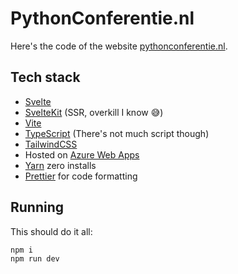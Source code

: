 # PythonConferentie.nl

Here's the code of the website [pythonconferentie.nl](https://pythonconferentie.nl/).

## Tech stack

- [Svelte](https://svelte.dev/)
- [SvelteKit](https://kit.svelte.dev/) (SSR, overkill I know 😅)
- [Vite](https://vitejs.dev/)
- [TypeScript](https://www.typescriptlang.org/) (There's not much script though)
- [TailwindCSS](https://tailwindcss.com/)
- Hosted on [Azure Web Apps](https://azure.microsoft.com/en-us/services/app-service/web/)
- [Yarn](https://yarnpkg.com/) zero installs
- [Prettier](https://prettier.io/) for code formatting

## Running

This should do it all:

```bash
npm i
npm run dev
```
